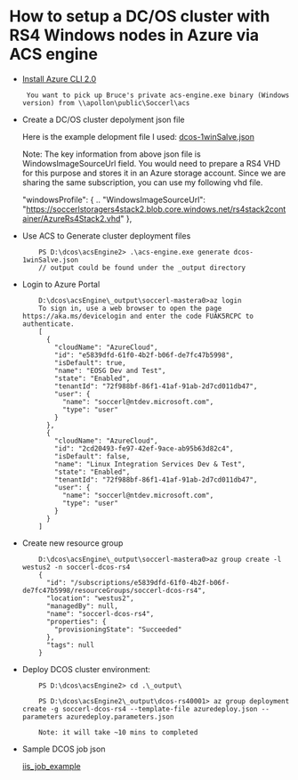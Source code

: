 
# How to setup a DC/OS cluster with RS4 Windows nodes in Azure via ACS engine 

- [Install Azure CLI 2.0](https://docs.microsoft.com/en-us/cli/azure/install-azure-cli?view=azure-cli-latest)

       You want to pick up Bruce's private acs-engine.exe binary (Windows version) from \\apollon\public\Soccerl\acs

- Create a DC/OS cluster depolyment json file

     Here is the example delopment file I used: [dcos-1winSalve.json](https://github.com/soccerGB/Docs/blob/master/mesos/dcosDepolyment/ClusterSamples/dcos-1winSalve.json)

   Note: The key information from above json file is WindowsImageSourceUrl field. You would need to prepare a RS4 VHD for this purpose and stores it in an Azure storage account. Since we are sharing the same subscription, you can use my following vhd file.
   
    "windowsProfile": {
     ..
      "WindowsImageSourceUrl": "https://soccerlstoragers4stack2.blob.core.windows.net/rs4stack2container/AzureRs4Stack2.vhd"
    },

  
- Use ACS to Generate cluster deployment files
          
          PS D:\dcos\acsEngine2> .\acs-engine.exe generate dcos-1winSalve.json
          // output could be found under the _output directory
                
- Login to Azure Portal

          D:\dcos\acsEngine\_output\soccerl-mastera0>az login
          To sign in, use a web browser to open the page https://aka.ms/devicelogin and enter the code FUAK5RCPC to authenticate.
          [
            {
              "cloudName": "AzureCloud",
              "id": "e5839dfd-61f0-4b2f-b06f-de7fc47b5998",
              "isDefault": true,
              "name": "EOSG Dev and Test",
              "state": "Enabled",
              "tenantId": "72f988bf-86f1-41af-91ab-2d7cd011db47",
              "user": {
                "name": "soccerl@ntdev.microsoft.com",
                "type": "user"
              }
            },
            {
              "cloudName": "AzureCloud",
              "id": "2cd20493-fe97-42ef-9ace-ab95b63d82c4",
              "isDefault": false,
              "name": "Linux Integration Services Dev & Test",
              "state": "Enabled",
              "tenantId": "72f988bf-86f1-41af-91ab-2d7cd011db47",
              "user": {
                "name": "soccerl@ntdev.microsoft.com",
                "type": "user"
              }
            }
          ]

- Create new resource group

          D:\dcos\acsEngine\_output\soccerl-mastera0>az group create -l westus2 -n soccerl-dcos-rs4
          {
            "id": "/subscriptions/e5839dfd-61f0-4b2f-b06f-de7fc47b5998/resourceGroups/soccerl-dcos-rs4",
            "location": "westus2",
            "managedBy": null,
            "name": "soccerl-dcos-rs4",
            "properties": {
              "provisioningState": "Succeeded"
            },
            "tags": null
          }

- Deploy DCOS cluster environment: 


          PS D:\dcos\acsEngine2> cd .\_output\
          
          PS D:\dcos\acsEngine2\_output\dcos-rs40001> az group deployment create -g soccerl-dcos-rs4 --template-file azuredeploy.json --parameters azuredeploy.parameters.json
          
          Note: it will take ~10 mins to completed

- Sample DCOS job json

     [iis_job_example](https://github.com/soccerGB/Docs/blob/master/dcos/depolyment/iis_job_example.txt)

